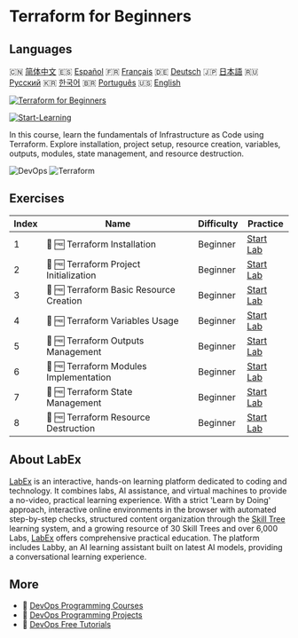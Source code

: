# Terraform for Beginners

## Languages

🇨🇳 [简体中文](README_zh.md) 🇪🇸 [Español](README_es.md) 🇫🇷 [Français](README_fr.md) 🇩🇪 [Deutsch](README_de.md) 🇯🇵 [日本語](README_ja.md) 🇷🇺 [Русский](README_ru.md) 🇰🇷 [한국어](README_ko.md) 🇧🇷 [Português](README_pt.md) 🇺🇸 [English](README.md) 

[![Terraform for Beginners](https://cover-creator.labex.io/terraform-for-beginners.png)](https://labex.io/courses/terraform-for-beginners)

[![Start-Learning](https://img.shields.io/badge/Start-Learning-whitesmoke?style=for-the-badge)](https://labex.io/courses/terraform-for-beginners)

In this course, learn the fundamentals of Infrastructure as Code using Terraform. Explore installation, project setup, resource creation, variables, outputs, modules, state management, and resource destruction.

![DevOps](https://img.shields.io/badge/DevOps-whitesmoke?style=for-the-badge&logo=devops)
![Terraform](https://img.shields.io/badge/Terraform-whitesmoke?style=for-the-badge&logo=terraform)


## Exercises

|   Index | Name                                    | Difficulty   | Practice                                                                                                                                    |
|---------|-----------------------------------------|--------------|---------------------------------------------------------------------------------------------------------------------------------------------|
|       1 | 🧩 🆓 Terraform Installation            | Beginner     | <a target='_blank' href='https://labex.io/labs/linux-terraform-installation-632659?course=terraform-for-beginners'>Start Lab</a>            |
|       2 | 🧩 🆓 Terraform Project Initialization  | Beginner     | <a target='_blank' href='https://labex.io/labs/linux-terraform-project-initialization-632662?course=terraform-for-beginners'>Start Lab</a>  |
|       3 | 🧩 🆓 Terraform Basic Resource Creation | Beginner     | <a target='_blank' href='https://labex.io/labs/linux-terraform-basic-resource-creation-632658?course=terraform-for-beginners'>Start Lab</a> |
|       4 | 🧩 🆓 Terraform Variables Usage         | Beginner     | <a target='_blank' href='https://labex.io/labs/linux-terraform-variables-usage-632665?course=terraform-for-beginners'>Start Lab</a>         |
|       5 | 🧩 🆓 Terraform Outputs Management      | Beginner     | <a target='_blank' href='https://labex.io/labs/linux-terraform-outputs-management-632661?course=terraform-for-beginners'>Start Lab</a>      |
|       6 | 🧩 🆓 Terraform Modules Implementation  | Beginner     | <a target='_blank' href='https://labex.io/labs/linux-terraform-modules-implementation-632660?course=terraform-for-beginners'>Start Lab</a>  |
|       7 | 🧩 🆓 Terraform State Management        | Beginner     | <a target='_blank' href='https://labex.io/labs/linux-terraform-state-management-632664?course=terraform-for-beginners'>Start Lab</a>        |
|       8 | 🧩 🆓 Terraform Resource Destruction    | Beginner     | <a target='_blank' href='https://labex.io/labs/linux-terraform-resource-destruction-632663?course=terraform-for-beginners'>Start Lab</a>    |

## About LabEx

[LabEx](https://labex.io) is an interactive, hands-on learning platform dedicated to coding and technology. It combines labs, AI assistance, and virtual machines to provide a no-video, practical learning experience. With a strict 'Learn by Doing' approach, interactive online environments in the browser with automated step-by-step checks, structured content organization through the [Skill Tree](https://labex.io/learn) learning system, and a growing resource of 30 Skill Trees and over 6,000 Labs, [LabEx](https://labex.io) offers comprehensive practical education. The platform includes Labby, an AI learning assistant built on latest AI models, providing a conversational learning experience.

## More

- 🔗 [DevOps Programming Courses](https://github.com/labex-labs/awesome-programming-courses)
- 🔗 [DevOps Programming Projects](https://github.com/labex-labs/awesome-programming-projects)
- 🔗 [DevOps Free Tutorials](https://github.com/labex-labs/devops-free-tutorials)

